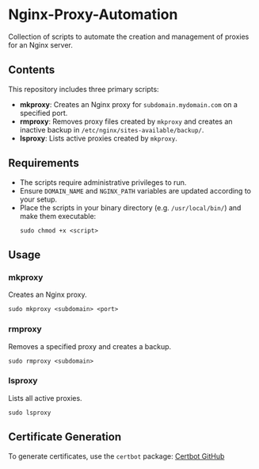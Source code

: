 # Nginx-Proxy-Automation

Collection of scripts to automate the creation and management of proxies for an Nginx server.

## Contents

This repository includes three primary scripts:

- **mkproxy**: Creates an Nginx proxy for `subdomain.mydomain.com` on a specified port.
- **rmproxy**: Removes proxy files created by `mkproxy` and creates an inactive backup in `/etc/nginx/sites-available/backup/`.
- **lsproxy**: Lists active proxies created by `mkproxy`.

## Requirements

- The scripts require administrative privileges to run.
- Ensure `DOMAIN_NAME` and `NGINX_PATH` variables are updated according to your setup.
- Place the scripts in your binary directory (e.g. `/usr/local/bin/`) and make them executable:
  ```shell
  sudo chmod +x <script>
  ```

## Usage

### mkproxy

Creates an Nginx proxy.
```shell
sudo mkproxy <subdomain> <port>
```

### rmproxy

Removes a specified proxy and creates a backup.
```shell
sudo rmproxy <subdomain>
```

### lsproxy

Lists all active proxies.
```shell
sudo lsproxy
```

## Certificate Generation

To generate certificates, use the `certbot` package:
[Certbot GitHub](https://github.com/certbot)
